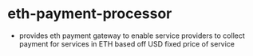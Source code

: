 # eth-payment-processor
- provides eth payment gateway to enable service providers to collect payment for services in ETH based off USD fixed price of service
